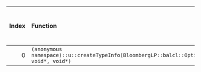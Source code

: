 |   Index | Function                                                                                       |   Difference in number of lines |   Function size difference in bytes | Disassembly                                                             |   Number of lines in `assume` build |   Number of bytes in `assume` build |   Number of lines in `none` build |   Number of bytes in `none` build |
|--------:|:-----------------------------------------------------------------------------------------------|--------------------------------:|------------------------------------:|:------------------------------------------------------------------------|------------------------------------:|------------------------------------:|----------------------------------:|----------------------------------:|
|       0 | `(anonymous namespace)::u::createTypeInfo(BloombergLP::balcl::OptionType::Enum, void*, void*)` |                              -1 |                                   0 | [Assumed](0.assume.s.txt), [Ignored](0.none.s.txt), [Diff](0.diff.html) |                                1088 |                             4262864 |                              1088 |                           4262864 |